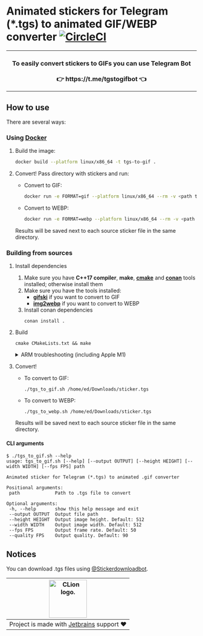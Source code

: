 # Animated stickers for Telegram (*.tgs) to animated GIF/WEBP converter [![CircleCI](https://circleci.com/gh/ed-asriyan/tgs-to-gif/tree/master.svg?style=svg)](https://circleci.com/gh/ed-asriyan/tgs-to-gif/tree/master)

<hr/>
<h3 align="center">
To easily convert stickers to GIFs you can use Telegram Bot</br></br>👉 https://t.me/tgstogifbot 👈
</h3>
<hr/>

## How to use
There are several ways:

### Using [Docker](https://www.docker.com/)
1. Build the image:
    ```bash
    docker build --platform linux/x86_64 -t tgs-to-gif .
    ```

2. Convert! Pass directory with stickers and run:
   - Convert to GIF:
     ```bash
     docker run -e FORMAT=gif --platform linux/x86_64 --rm -v <path to directory with stickers>:/source tgs-to-gif
     ```
   - Convert to WEBP:
     ```bash
     docker run -e FORMAT=webp --platform linux/x86_64 --rm -v <path to directory with stickers>:/source tgs-to-gif
     ```
   Results will be saved next to each source sticker file in the same directory.

### Building from sources
1. Install dependencies
    1. Make sure you have **C++17 compiler**, **make**, **[cmake](https://cmake.org)** and **[conan](https://conan.io)** tools installed; otherwise install them
    2. Make sure you have the tools installed:
       - **[gifski](https://gif.ski)** if you want to convert to GIF
       - **[img2webp](https://developers.google.com/speed/webp/docs/img2webp)** if you want to convert to WEBP
    3. Install conan dependencies
       ```terminal
       conan install .
       ```
2. Build
   ```terminal
   cmake CMakeLists.txt && make
   ```
   <details>
       <summary>ARM troubleshooting (including Apple M1)</summary>
       Run the following command and try again:
   
       echo '#if defined(__ARM_NEON__)
   
       #include "vdrawhelper.h"
    
       void memfill32(uint32_t *dest, uint32_t value, int length)
       {
           memset(dest, value, length);
       }
   
       static void color_SourceOver(uint32_t *dest, int length, uint32_t color, uint32_t alpha)
       {
           int ialpha, i;

           if (alpha != 255) color = BYTE_MUL(color, alpha);
           ialpha = 255 - vAlpha(color);
           for (i = 0; i < length; ++i) dest[i] = color + BYTE_MUL(dest[i], ialpha);
       }
   
       void RenderFuncTable::neon()
       {
           updateColor(BlendMode::Src , color_SourceOver);
       }
       #endif
       ' > lib/src/rlottie/src/vector/vdrawhelper_neon.cpp
    </details>
3. Convert!
   - To convert to GIF: 
     ```terminal
     ./tgs_to_gif.sh /home/ed/Downloads/sticker.tgs
     ```
   - To convert to WEBP: 
     ```terminal
     ./tgs_to_webp.sh /home/ed/Downloads/sticker.tgs
     ```
   Results will be saved next to each source sticker file in the same directory.

#### CLI arguments
```terminal
$ ./tgs_to_gif.sh --help 
usage: tgs_to_gif.sh [--help] [--output OUTPUT] [--height HEIGHT] [--width WIDTH] [--fps FPS] path

Animated sticker for Telegram (*.tgs) to animated .gif converter

Positional arguments:
 path             Path to .tgs file to convert

Optional arguments:
 -h, --help       show this help message and exit
 --output OUTPUT  Output file path
 --height HEIGHT  Output image height. Default: 512
 --width WIDTH    Output image width. Default: 512
 --fps FPS        Output frame rate. Default: 50
 --quality FPS    Output quality. Default: 90
```

## Notices
You can download .tgs files using [@Stickerdownloadbot](https://t.me/Stickerdownloadbot).

|<a href="https://www.jetbrains.com/clion/" ><img src="https://resources.jetbrains.com/storage/products/company/brand/logos/CLion.png" alt="CLion logo." style="height: 100px"></a>|
|--|
|Project is made with [Jetbrains](https://www.jetbrains.com) support ❤️|
